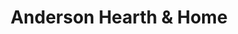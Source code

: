 ---
title: "Anderson Hearth & Home"
url: /fredericksburg/anderson-hearth-und-home/
shop: Haushaltsartikel
---